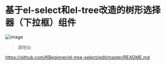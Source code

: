 # 基于el-select和el-tree改造的树形选择器（下拉框）组件

![image](https://github.com/KBeginner/el-tree-select/blob/master/public/assets/el-select-tree.gif)

> 源地址

https://github.com/KBeginner/el-tree-select/edit/master/README.md